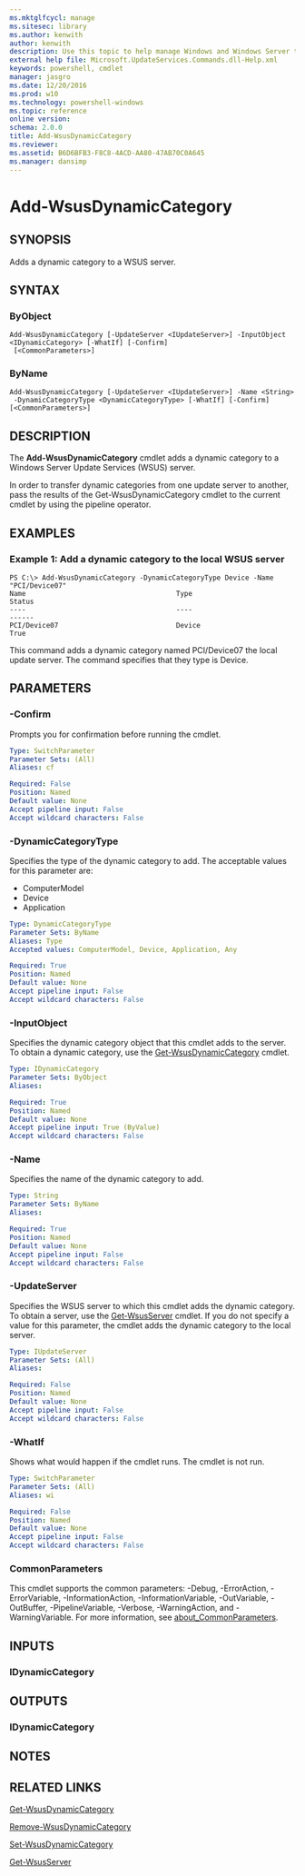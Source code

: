 ```yaml
---
ms.mktglfcycl: manage
ms.sitesec: library
ms.author: kenwith
author: kenwith
description: Use this topic to help manage Windows and Windows Server technologies with Windows PowerShell.
external help file: Microsoft.UpdateServices.Commands.dll-Help.xml
keywords: powershell, cmdlet
manager: jasgro
ms.date: 12/20/2016
ms.prod: w10
ms.technology: powershell-windows
ms.topic: reference
online version: 
schema: 2.0.0
title: Add-WsusDynamicCategory
ms.reviewer:
ms.assetid: B6D6BFB3-F8C8-4ACD-AA80-47AB70C0A645
ms.manager: dansimp
---
```


# Add-WsusDynamicCategory

## SYNOPSIS
Adds a dynamic category to a WSUS server.

## SYNTAX

### ByObject
```
Add-WsusDynamicCategory [-UpdateServer <IUpdateServer>] -InputObject <IDynamicCategory> [-WhatIf] [-Confirm]
 [<CommonParameters>]
```

### ByName
```
Add-WsusDynamicCategory [-UpdateServer <IUpdateServer>] -Name <String>
 -DynamicCategoryType <DynamicCategoryType> [-WhatIf] [-Confirm] [<CommonParameters>]
```

## DESCRIPTION
The **Add-WsusDynamicCategory** cmdlet adds a dynamic category to a Windows Server Update Services (WSUS) server.

In order to transfer dynamic categories from one update server to another, pass the results of the Get-WsusDynamicCategory cmdlet to the current cmdlet by using the pipeline operator.

## EXAMPLES

### Example 1: Add a dynamic category to the local WSUS server
```
PS C:\> Add-WsusDynamicCategory -DynamicCategoryType Device -Name "PCI/Device07" 
Name                                     Type                                     Status
----                                     ----                                     ------
PCI/Device07                             Device                                   True
```

This command adds a dynamic category named PCI/Device07 the local update server.
The command specifies that they type is Device.

## PARAMETERS

### -Confirm
Prompts you for confirmation before running the cmdlet.

```yaml
Type: SwitchParameter
Parameter Sets: (All)
Aliases: cf

Required: False
Position: Named
Default value: None
Accept pipeline input: False
Accept wildcard characters: False
```

### -DynamicCategoryType
Specifies the type of the dynamic category to add.
The acceptable values for this parameter are:

- ComputerModel
- Device
- Application

```yaml
Type: DynamicCategoryType
Parameter Sets: ByName
Aliases: Type
Accepted values: ComputerModel, Device, Application, Any

Required: True
Position: Named
Default value: None
Accept pipeline input: False
Accept wildcard characters: False
```

### -InputObject
Specifies the dynamic category object that this cmdlet adds to the server.
To obtain a dynamic category, use the [Get-WsusDynamicCategory](./Get-WsusDynamicCategory.md) cmdlet.

```yaml
Type: IDynamicCategory
Parameter Sets: ByObject
Aliases: 

Required: True
Position: Named
Default value: None
Accept pipeline input: True (ByValue)
Accept wildcard characters: False
```

### -Name
Specifies the name of the dynamic category to add.

```yaml
Type: String
Parameter Sets: ByName
Aliases: 

Required: True
Position: Named
Default value: None
Accept pipeline input: False
Accept wildcard characters: False
```

### -UpdateServer
Specifies the WSUS server to which this cmdlet adds the dynamic category.
To obtain a server, use the [Get-WsusServer](./Get-WsusServer.md) cmdlet.
If you do not specify a value for this parameter, the cmdlet adds the dynamic category to the local server.

```yaml
Type: IUpdateServer
Parameter Sets: (All)
Aliases: 

Required: False
Position: Named
Default value: None
Accept pipeline input: False
Accept wildcard characters: False
```

### -WhatIf
Shows what would happen if the cmdlet runs. The cmdlet is not run.

```yaml
Type: SwitchParameter
Parameter Sets: (All)
Aliases: wi

Required: False
Position: Named
Default value: None
Accept pipeline input: False
Accept wildcard characters: False
```

### CommonParameters
This cmdlet supports the common parameters: -Debug, -ErrorAction, -ErrorVariable, -InformationAction, -InformationVariable, -OutVariable, -OutBuffer, -PipelineVariable, -Verbose, -WarningAction, and -WarningVariable. For more information, see [about_CommonParameters](http://go.microsoft.com/fwlink/?LinkID=113216).

## INPUTS

### IDynamicCategory

## OUTPUTS

### IDynamicCategory

## NOTES

## RELATED LINKS

[Get-WsusDynamicCategory](./Get-WsusDynamicCategory.md)

[Remove-WsusDynamicCategory](./Remove-WsusDynamicCategory.md)

[Set-WsusDynamicCategory](./Set-WsusDynamicCategory.md)

[Get-WsusServer](./Get-WsusServer.md)

